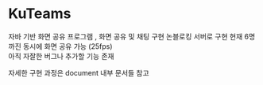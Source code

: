 # KuTeams
자바 기반 화면 공유 프로그램 , 화면 공유 및 채팅 구현
논블로킹 서버로 구현 
현재 6명까진 동시에 화면 공유 가능 (25fps)   
아직 자잘한 버그나 추가할 기능 존재  

자세한 구현 과정은 document 내부 문서들 참고 
